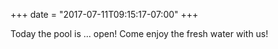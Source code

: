 +++
date = "2017-07-11T09:15:17-07:00"
+++

Today the pool is ... open! Come enjoy the fresh water with us!
